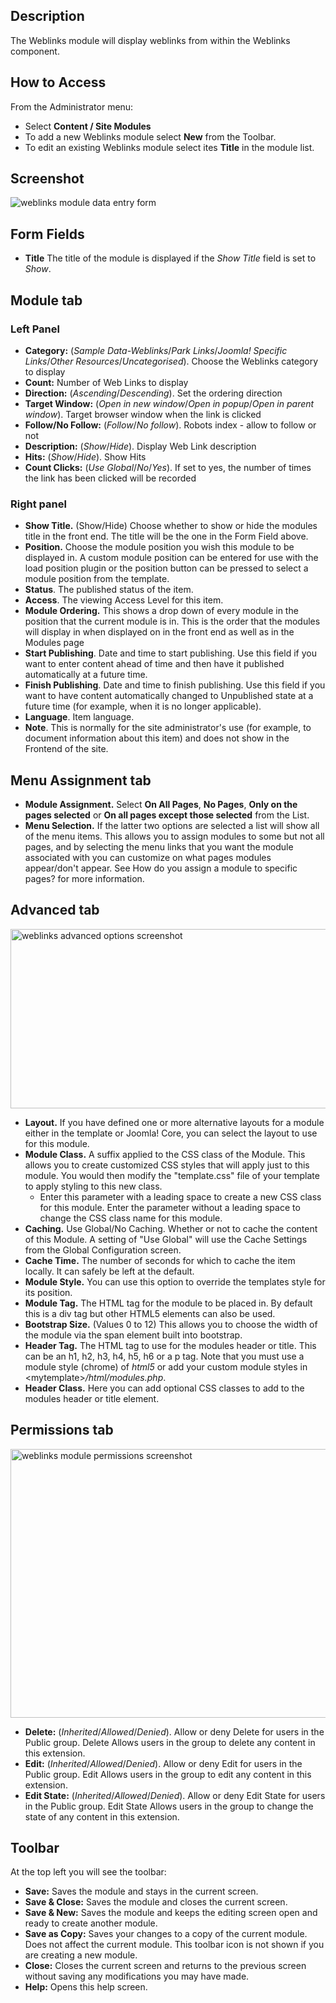 <!-- Filename: Help4.x:Extensions_Module_Manager_Weblinks / Display title: Modules: Weblinks -->

## Description

The Weblinks module will display weblinks from within the Weblinks
component.

## How to Access

From the Administrator menu:
* Select **Content / Site Modules**
* To add a new Weblinks module select **New** from the Toolbar.
* To edit an existing Weblinks module select ites **Title** in the module list.

## Screenshot

![weblinks module data entry form](../../../en/images/modules-site/modules-site-weblinks.png)

## Form Fields

- **Title** The title of the module is displayed if the *Show Title* field is
set to *Show*.

## Module tab

### Left Panel

- **Category:** (*Sample Data-Weblinks*/*Park Links*/*Joomla! Specific
  Links*/*Other Resources*/*Uncategorised*). Choose the Weblinks
  category to display
- **Count:** Number of Web Links to display
- **Direction:** (*Ascending*/*Descending*). Set the ordering direction
- **Target Window:** (*Open in new window*/*Open in popup*/*Open in
  parent window*). Target browser window when the link is clicked
- **Follow/No Follow:** (*Follow*/*No follow*). Robots index - allow to
  follow or not
- **Description:** (*Show*/*Hide*). Display Web Link description
- **Hits:** (*Show*/*Hide*). Show Hits
- **Count Clicks:** (*Use Global*/*No*/*Yes*). If set to yes, the number
  of times the link has been clicked will be recorded

### Right panel

- **Show Title.** (Show/Hide) Choose whether to show or hide the modules
  title in the front end. The title will be the one in the Form Field
  above.
- **Position.** Choose the module position
  you wish this module to be displayed in. A custom module position can
  be entered for use with the load position plugin
  or the position button can be pressed to select a module position from
  the template.
- **Status**. The published status of the item.
- **Access**. The viewing Access  Level   for this item.
- **Module Ordering.** This shows a drop down of every module in the
  position that the current module is in. This is the order that the
  modules will display in when displayed on in the front end as well as
  in the Modules page
- **Start Publishing**. Date and time to start publishing. Use this
  field if you want to enter content ahead of time and then have it
  published automatically at a future time.
- **Finish Publishing**. Date and time to finish publishing. Use this
  field if you want to have content automatically changed to Unpublished
  state at a future time (for example, when it is no longer applicable).
- **Language**. Item language.
- **Note**. This is normally for the site administrator's use (for
  example, to document information about this item) and does not show in
  the Frontend of the site.

## Menu Assignment tab

- **Module Assignment.** Select **On All Pages**, **No Pages**, **Only
  on the pages selected** or **On all pages except those selected** from
  the List.
- **Menu Selection.** If the latter two options are selected a list will
  show all of the menu items. This allows you to assign modules to some
  but not all pages, and by selecting the menu links that you want the
  module associated with you can customize on what pages modules
  appear/don't appear. See How do you assign a module to specific
  pages?
  for more information.

## Advanced tab

<img
src="https://docs.joomla.org/images/thumb/f/fc/Help-4x-module-manager-advanced-options-screenshot-en.png/670px-Help-4x-module-manager-advanced-options-screenshot-en.png"
decoding="async"
srcset="https://docs.joomla.org/images/thumb/f/fc/Help-4x-module-manager-advanced-options-screenshot-en.png/1005px-Help-4x-module-manager-advanced-options-screenshot-en.png 1.5x, https://docs.joomla.org/images/f/fc/Help-4x-module-manager-advanced-options-screenshot-en.png 2x"
data-file-width="1042" data-file-height="446" width="670" height="287"
alt="weblinks advanced options screenshot" />

- **Layout.** If you have defined one or more alternative layouts for a
  module either in the template or Joomla! Core, you can select the
  layout to use for this module.
- **Module Class.** A suffix applied to the CSS class of the Module.
  This allows you to create customized CSS styles that will apply just
  to this module. You would then modify the "template.css" file of your
  template to apply styling to this new class.
  - Enter this parameter with a leading space to create a new CSS class
    for this module. Enter the parameter without a leading space to
    change the CSS class name for this module.
- **Caching.** Use Global/No Caching. Whether or not to cache the
  content of this Module. A setting of "Use Global" will use the Cache
  Settings from the Global Configuration screen.
- **Cache Time.** The number of seconds for which to cache the item
  locally. It can safely be left at the default.
- **Module Style.** You can use this option to override the templates
  style for its position.
- **Module Tag.** The HTML tag for the module to be placed in. By
  default this is a div tag but other HTML5 elements can also be used.
- **Bootstrap Size.** (Values 0 to 12) This allows you to choose the
  width of the module via the span element built into bootstrap.
- **Header Tag.** The HTML tag to use for the modules header or title.
  This can be an h1, h2, h3, h4, h5, h6 or a p tag. Note that you must
  use a module style (chrome) of *html5* or add your custom module
  styles in \<mytemplate\>*/html/modules.php*.
- **Header Class.** Here you can add optional CSS classes to add to the
  modules header or title element.

## Permissions tab

<img
src="https://docs.joomla.org/images/thumb/2/26/Help-4x-module-manager-menu-permissions-screenshot-en.png/670px-Help-4x-module-manager-menu-permissions-screenshot-en.png"
decoding="async"
srcset="https://docs.joomla.org/images/thumb/2/26/Help-4x-module-manager-menu-permissions-screenshot-en.png/1005px-Help-4x-module-manager-menu-permissions-screenshot-en.png 1.5x, https://docs.joomla.org/images/2/26/Help-4x-module-manager-menu-permissions-screenshot-en.png 2x"
data-file-width="1040" data-file-height="667" width="670" height="430"
alt="weblinks module permissions screenshot" />

- **Delete:** (*Inherited*/*Allowed*/*Denied*). Allow or deny Delete for
  users in the Public group. Delete Allows users in the group to delete
  any content in this extension.
- **Edit:** (*Inherited*/*Allowed*/*Denied*). Allow or deny Edit for
  users in the Public group. Edit Allows users in the group to edit any
  content in this extension.
- **Edit State:** (*Inherited*/*Allowed*/*Denied*). Allow or deny Edit
  State for users in the Public group. Edit State Allows users in the
  group to change the state of any content in this extension.

## Toolbar

At the top left you will see the toolbar:

- **Save:** Saves the module and stays in the current screen.
- **Save & Close:** Saves the module and closes the current screen.
- **Save & New:** Saves the module and keeps the editing screen open and
  ready to create another module.
- **Save as Copy:** Saves your changes to a copy of the current module.
  Does not affect the current module. This toolbar icon is not shown if
  you are creating a new module.
- **Close:** Closes the current screen and returns to the previous
  screen without saving any modifications you may have made.
- **Help:** Opens this help screen.
